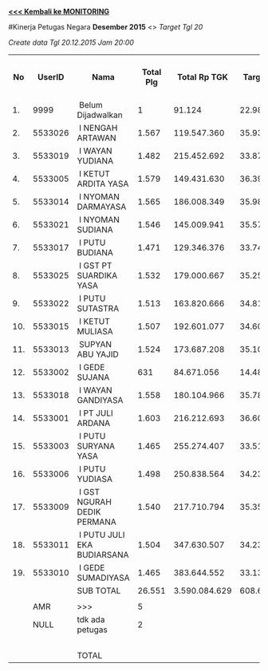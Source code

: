 **[<<< Kembali ke MONITORING](https://github.com/suriawan/Area-Bali-Utara/blob/master/TUSBUNG.md)**

#Kinerja Petugas Negara
**Desember 2015** <> _Target Tgl 20_




_Create data Tgl 20.12.2015 Jam 20:00_


<table><tbody><tr><th>No</th><th>UserID</th><th>Nama</th><th>Total Plg</th><th>Total Rp TGK</th><th>Target TGK</th><th>Realisasi Saldo TGK (Blm Lunas)</th><th>% Pencapaian Thd Target TGK</th><th>BOBOT SLA</th><th>PK 2 Bln - Blm Lunas</th><th>PK 3 Bln - Blm Lunas</th><th>PK 4 Bln - Blm Lunas</th></tr><tr><td>1.</td><td>9999</td><td>&nbsp;Belum Dijadwalkan</td><td>1</td><td>91.124</td><td>22.983</td><td>0</td><td>200%</td><td>14,00%</td><td>0</td><td>0</td><td>0</td></tr><tr><td>2.</td><td>5533026</td><td>&nbsp;I NENGAH ARTAWAN</td><td>1.567</td><td>119.547.360</td><td>35.935.190</td><td>12.821.146</td><td>164%</td><td>14,00%</td><td>0</td><td>0</td><td>0</td></tr><tr><td>3.</td><td>5533019</td><td>&nbsp;I WAYAN YUDIANA</td><td>1.482</td><td>215.452.692</td><td>33.870.688</td><td>20.968.476</td><td>138%</td><td>14,00%</td><td>0</td><td>0</td><td>0</td></tr><tr><td>4.</td><td>5533005</td><td>&nbsp;I KETUT ARDITA YASA</td><td>1.579</td><td>149.431.630</td><td>36.399.243</td><td>23.256.038</td><td>136%</td><td>14,00%</td><td>0</td><td>0</td><td>0</td></tr><tr><td>5.</td><td>5533014</td><td>&nbsp;I NYOMAN DARMAYASA</td><td>1.565</td><td>186.008.349</td><td>35.989.944</td><td>25.498.658</td><td>129%</td><td>14,00%</td><td>2</td><td>1</td><td>0</td></tr><tr><td>6.</td><td>5533021</td><td>&nbsp;I NYOMAN SUDIANA</td><td>1.546</td><td>145.009.941</td><td>35.572.700</td><td>26.494.394</td><td>126%</td><td>14,00%</td><td>0</td><td>0</td><td>0</td></tr><tr><td>7.</td><td>5533017</td><td>&nbsp;I PUTU BUDIANA</td><td>1.471</td><td>129.346.376</td><td>33.741.308</td><td>25.784.570</td><td>124%</td><td>14,00%</td><td>0</td><td>0</td><td>0</td></tr><tr><td>8.</td><td>5533025</td><td>&nbsp;I GST PT SUARDIKA YASA</td><td>1.532</td><td>179.000.667</td><td>35.252.523</td><td>27.126.999</td><td>123%</td><td>14,00%</td><td>0</td><td>0</td><td>0</td></tr><tr><td>9.</td><td>5533022</td><td>&nbsp;I PUTU SUTASTRA</td><td>1.513</td><td>163.820.666</td><td>34.810.039</td><td>29.032.095</td><td>117%</td><td>14,00%</td><td>0</td><td>0</td><td>0</td></tr><tr><td>10.</td><td>5533015</td><td>&nbsp;I KETUT MULIASA</td><td>1.507</td><td>192.601.077</td><td>34.603.717</td><td>32.940.635</td><td>105%</td><td>14,00%</td><td>1</td><td>0</td><td>0</td></tr><tr><td>11.</td><td>5533013</td><td>&nbsp;SUPYAN ABU YAJID</td><td>1.524</td><td>173.687.208</td><td>35.106.247</td><td>34.043.308</td><td>103%</td><td>14,00%</td><td>2</td><td>0</td><td>0</td></tr><tr><td>12.</td><td>5533002</td><td>&nbsp;I GEDE SUJANA</td><td>631</td><td>84.671.056</td><td>14.481.077</td><td>14.885.656</td><td>97%</td><td>12,50%</td><td>0</td><td>0</td><td>0</td></tr><tr><td>13.</td><td>5533018</td><td>&nbsp;I WAYAN GANDIYASA</td><td>1.558</td><td>180.104.966</td><td>35.781.145</td><td>38.223.304</td><td>93%</td><td>12,50%</td><td>3</td><td>0</td><td>0</td></tr><tr><td>14.</td><td>5533001</td><td>&nbsp;I PT JULI ARDANA</td><td>1.603</td><td>216.212.693</td><td>36.604.794</td><td>48.871.876</td><td>66%</td><td>5,00%</td><td>2</td><td>0</td><td>0</td></tr><tr><td>15.</td><td>5533003</td><td>&nbsp;I PUTU SURYANA YASA</td><td>1.465</td><td>255.274.407</td><td>33.515.953</td><td>45.757.565</td><td>63%</td><td>5,00%</td><td>0</td><td>1</td><td>0</td></tr><tr><td>16.</td><td>5533006</td><td>&nbsp;I PUTU YUDIASA</td><td>1.498</td><td>250.838.564</td><td>34.233.563</td><td>56.776.365</td><td>34%</td><td>2,50%</td><td>0</td><td>0</td><td>0</td></tr><tr><td>17.</td><td>5533009</td><td>&nbsp;I GST NGURAH DEDIK PERMANA</td><td>1.540</td><td>217.710.794</td><td>35.353.997</td><td>59.826.960</td><td>31%</td><td>2,50%</td><td>1</td><td>0</td><td>0</td></tr><tr><td>18.</td><td>5533011</td><td>&nbsp;I PUTU JULI EKA BUDIARSANA</td><td>1.504</td><td>347.630.507</td><td>34.231.304</td><td>59.178.242</td><td>27%</td><td>2,50%</td><td>2</td><td>0</td><td>0</td></tr><tr><td>19.</td><td>5533010</td><td>&nbsp;I GEDE SUMADIYASA</td><td>1.465</td><td>383.644.552</td><td>33.138.263</td><td>60.070.524</td><td>19%</td><td>2,50%</td><td>0</td><td>0</td><td>0</td></tr><tr><td> </td><td> </td><td>SUB TOTAL</td><td>26.551</td><td>3.590.084.629</td><td>608.644.678</td><td>581.486.287</td><td>104%</td><td>14,00%</td><td>0</td><td>0</td><td>0</td></tr><tr><td> </td><td> </td><td> </td><td> </td><td> </td><td> </td><td> </td><td> </td><td> </td><td> </td><td> </td><td> </td></tr><tr><td> </td><td>AMR</td><td>&gt;&gt;&gt;</td><td>5</td><td> </td><td> </td><td>48.949.471</td><td> </td><td> </td><td>0</td><td>0</td><td>0</td></tr><tr><td> </td><td>NULL</td><td>tdk ada petugas</td><td>2</td><td> </td><td> </td><td>2.112.900</td><td> </td><td> </td><td>1</td><td>1</td><td>0</td></tr><tr><td> </td><td> </td><td> </td><td> </td><td> </td><td> </td><td> 51.062.371 </td><td> </td><td> </td><td> </td><td> </td><td> </td></tr><tr><td> </td><td> </td><td>TOTAL</td><td> </td><td> </td><td> </td><td> 632.548.658 </td><td> </td><td> </td><td> </td><td> </td><td> </td></tr></tbody></table>
